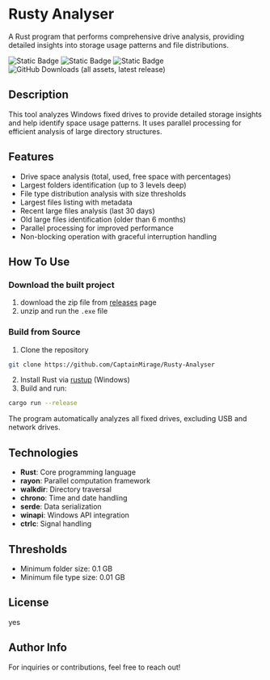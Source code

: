 # Rusty Analyser

A Rust program that performs comprehensive drive analysis, providing detailed insights into storage usage patterns and file distributions.

![Static Badge](https://img.shields.io/badge/Version-Alpha-%23e81919?style=flat&color=%23e81919)
![Static Badge](https://img.shields.io/badge/Development_Stage-InDev-%234be819?style=flat)
![Static Badge](https://img.shields.io/badge/Latest_Update-¯%5C__%28ツ%29__/¯-%2318a5a3?)
![GitHub Downloads (all assets, latest release)](https://img.shields.io/github/downloads-pre/CaptainMirage/Rusty-Analyser/latest/total?style=flat&label=Total%20Downloads&color=%2322c2a0)


## Description

This tool analyzes Windows fixed drives to provide detailed storage insights and help identify space usage patterns. It uses parallel processing for efficient analysis of large directory structures.

## Features

- Drive space analysis (total, used, free space with percentages)
- Largest folders identification (up to 3 levels deep)
- File type distribution analysis with size thresholds
- Largest files listing with metadata
- Recent large files analysis (last 30 days)
- Old large files identification (older than 6 months)
- Parallel processing for improved performance
- Non-blocking operation with graceful interruption handling

## How To Use

### Download the built project
1. download the zip file from [releases](https://github.com/CaptainMirage/Rusty-Analyser/releases) page
2. unzip and run the `.exe` file

### Build from Source
1. Clone the repository
```bash
git clone https://github.com/CaptainMirage/Rusty-Analyser
```
2. Install Rust via [rustup](https://rustup.rs/) (Windows)
3. Build and run:
```bash
cargo run --release
```

The program automatically analyzes all fixed drives, excluding USB and network drives.

## Technologies

- **Rust**: Core programming language
- **rayon**: Parallel computation framework
- **walkdir**: Directory traversal
- **chrono**: Time and date handling
- **serde**: Data serialization
- **winapi**: Windows API integration
- **ctrlc**: Signal handling

## Thresholds

- Minimum folder size: 0.1 GB
- Minimum file type size: 0.01 GB

## License

yes

## Author Info

For inquiries or contributions, feel free to reach out!
